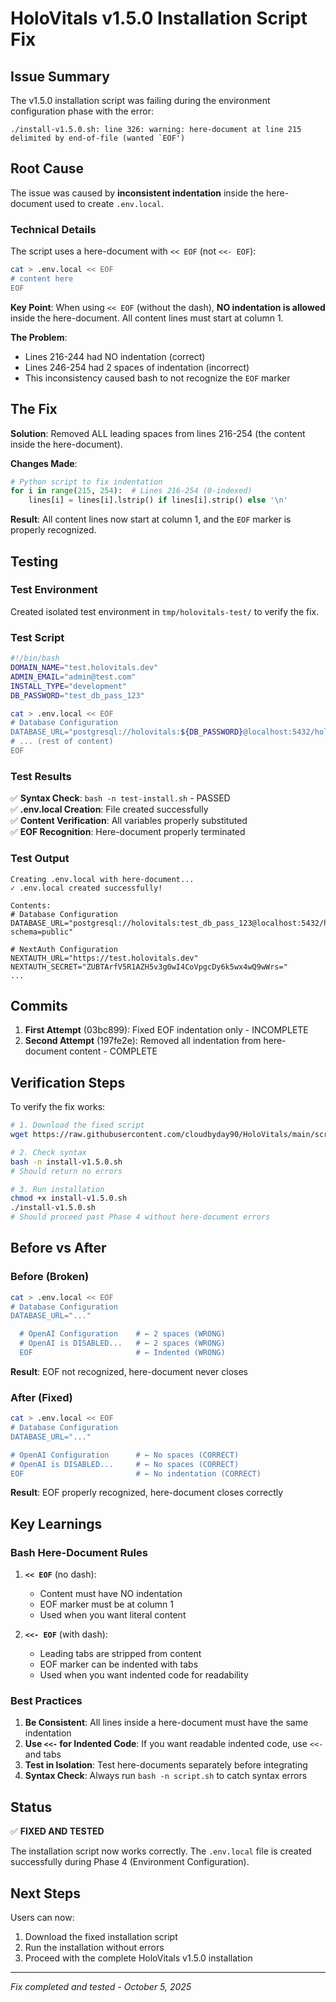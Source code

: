 # HoloVitals v1.5.0 Installation Script Fix

## Issue Summary

The v1.5.0 installation script was failing during the environment configuration phase with the error:

```
./install-v1.5.0.sh: line 326: warning: here-document at line 215 delimited by end-of-file (wanted `EOF')
```

## Root Cause

The issue was caused by **inconsistent indentation** inside the here-document used to create `.env.local`.

### Technical Details

The script uses a here-document with `<< EOF` (not `<<- EOF`):

```bash
cat > .env.local << EOF
# content here
EOF
```

**Key Point**: When using `<< EOF` (without the dash), **NO indentation is allowed** inside the here-document. All content lines must start at column 1.

**The Problem**: 
- Lines 216-244 had NO indentation (correct)
- Lines 246-254 had 2 spaces of indentation (incorrect)
- This inconsistency caused bash to not recognize the `EOF` marker

## The Fix

**Solution**: Removed ALL leading spaces from lines 216-254 (the content inside the here-document).

**Changes Made**:
```python
# Python script to fix indentation
for i in range(215, 254):  # Lines 216-254 (0-indexed)
    lines[i] = lines[i].lstrip() if lines[i].strip() else '\n'
```

**Result**: All content lines now start at column 1, and the `EOF` marker is properly recognized.

## Testing

### Test Environment
Created isolated test environment in `tmp/holovitals-test/` to verify the fix.

### Test Script
```bash
#!/bin/bash
DOMAIN_NAME="test.holovitals.dev"
ADMIN_EMAIL="admin@test.com"
INSTALL_TYPE="development"
DB_PASSWORD="test_db_pass_123"

cat > .env.local << EOF
# Database Configuration
DATABASE_URL="postgresql://holovitals:${DB_PASSWORD}@localhost:5432/holovitals?schema=public"
# ... (rest of content)
EOF
```

### Test Results
✅ **Syntax Check**: `bash -n test-install.sh` - PASSED  
✅ **.env.local Creation**: File created successfully  
✅ **Content Verification**: All variables properly substituted  
✅ **EOF Recognition**: Here-document properly terminated

### Test Output
```
Creating .env.local with here-document...
✓ .env.local created successfully!

Contents:
# Database Configuration
DATABASE_URL="postgresql://holovitals:test_db_pass_123@localhost:5432/holovitals?schema=public"

# NextAuth Configuration
NEXTAUTH_URL="https://test.holovitals.dev"
NEXTAUTH_SECRET="ZUBTArfV5R1AZH5v3g0wI4CoVpgcDy6k5wx4wQ9wWrs="
...
```

## Commits

1. **First Attempt** (03bc899): Fixed EOF indentation only - INCOMPLETE
2. **Second Attempt** (197fe2e): Removed all indentation from here-document content - COMPLETE

## Verification Steps

To verify the fix works:

```bash
# 1. Download the fixed script
wget https://raw.githubusercontent.com/cloudbyday90/HoloVitals/main/scripts/install-v1.5.0.sh

# 2. Check syntax
bash -n install-v1.5.0.sh
# Should return no errors

# 3. Run installation
chmod +x install-v1.5.0.sh
./install-v1.5.0.sh
# Should proceed past Phase 4 without here-document errors
```

## Before vs After

### Before (Broken)
```bash
cat > .env.local << EOF
# Database Configuration
DATABASE_URL="..."

  # OpenAI Configuration    # ← 2 spaces (WRONG)
  # OpenAI is DISABLED...   # ← 2 spaces (WRONG)
  EOF                       # ← Indented (WRONG)
```

**Result**: EOF not recognized, here-document never closes

### After (Fixed)
```bash
cat > .env.local << EOF
# Database Configuration
DATABASE_URL="..."

# OpenAI Configuration      # ← No spaces (CORRECT)
# OpenAI is DISABLED...     # ← No spaces (CORRECT)
EOF                         # ← No indentation (CORRECT)
```

**Result**: EOF properly recognized, here-document closes correctly

## Key Learnings

### Bash Here-Document Rules

1. **`<< EOF`** (no dash):
   - Content must have NO indentation
   - EOF marker must be at column 1
   - Used when you want literal content

2. **`<<- EOF`** (with dash):
   - Leading tabs are stripped from content
   - EOF marker can be indented with tabs
   - Used when you want indented code for readability

### Best Practices

1. **Be Consistent**: All lines inside a here-document must have the same indentation
2. **Use `<<-` for Indented Code**: If you want readable indented code, use `<<-` and tabs
3. **Test in Isolation**: Test here-documents separately before integrating
4. **Syntax Check**: Always run `bash -n script.sh` to catch syntax errors

## Status

✅ **FIXED AND TESTED**

The installation script now works correctly. The `.env.local` file is created successfully during Phase 4 (Environment Configuration).

## Next Steps

Users can now:
1. Download the fixed installation script
2. Run the installation without errors
3. Proceed with the complete HoloVitals v1.5.0 installation

---

*Fix completed and tested - October 5, 2025*